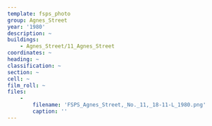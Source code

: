 ```yaml
---
template: fsps_photo
group: Agnes_Street
year: '1980'
description: ~
buildings:
    - Agnes_Street/11_Agnes_Street
coordinates: ~
heading: ~
classification: ~
section: ~
cell: ~
film_roll: ~
files:
    -
        filename: 'FSPS_Agnes_Street,_No._11,_18-11-L_1980.png'
        caption: ''
---
```

